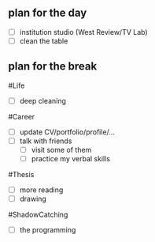 ## plan for the day
- [ ] institution studio (West Review/TV Lab)
- [ ] clean the table

## plan for the break
#Life
- [ ] deep cleaning

#Career 
- [ ] update CV/portfolio/profile/...
- [ ] talk with friends
	- [ ] visit some of them
	- [ ] practice my verbal skills

#Thesis
- [ ] more reading
- [ ] drawing

#ShadowCatching 
- [ ] the programming


